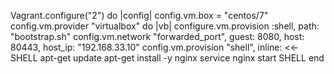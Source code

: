 Vagrant.configure("2") do |config|
  config.vm.box = "centos/7"
  config.vm.provider "virtualbox" do |vb|
  configure.vm.provision :shell, path: "bootstrap.sh"
  config.vm.network "forwarded_port", guest: 8080, host: 80443, host_ip: "192.168.33.10"
  config.vm.provision "shell", inline: <<-SHELL
  apt-get update
  apt-get install -y nginx
  service nginx start
  SHELL
end